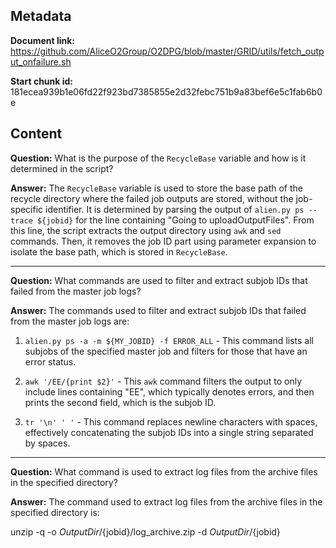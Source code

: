 ## Metadata

**Document link:** https://github.com/AliceO2Group/O2DPG/blob/master/GRID/utils/fetch_output_onfailure.sh

**Start chunk id:** 181ecea939b1e06fd22f923bd7385855e2d32febc751b9a83bef6e5c1fab6b0e

## Content

**Question:** What is the purpose of the `RecycleBase` variable and how is it determined in the script?

**Answer:** The `RecycleBase` variable is used to store the base path of the recycle directory where the failed job outputs are stored, without the job-specific identifier. It is determined by parsing the output of `alien.py ps --trace ${jobid}` for the line containing "Going to uploadOutputFiles". From this line, the script extracts the output directory using `awk` and `sed` commands. Then, it removes the job ID part using parameter expansion to isolate the base path, which is stored in `RecycleBase`.

---

**Question:** What commands are used to filter and extract subjob IDs that failed from the master job logs?

**Answer:** The commands used to filter and extract subjob IDs that failed from the master job logs are:

1. `alien.py ps -a -m ${MY_JOBID} -f ERROR_ALL` - This command lists all subjobs of the specified master job and filters for those that have an error status.

2. `awk '/EE/{print $2}'` - This `awk` command filters the output to only include lines containing "EE", which typically denotes errors, and then prints the second field, which is the subjob ID.

3. `tr '\n' ' '` - This command replaces newline characters with spaces, effectively concatenating the subjob IDs into a single string separated by spaces.

---

**Question:** What command is used to extract log files from the archive files in the specified directory?

**Answer:** The command used to extract log files from the archive files in the specified directory is:

unzip -q -o ${OutputDir}/${jobid}/log_archive.zip -d ${OutputDir}/${jobid}